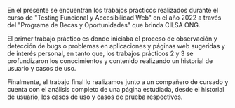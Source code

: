 En el presente se encuentran los trabajos prácticos realizados durante el curso de "Testing Funcional y Accesibilidad Web" en el año 2022 a
través del "Programa de Becas y Oportunidades" que brinda CILSA ONG.

El primer trabajo práctico es donde iniciaba el proceso de observación y detección de bugs o problemas en aplicaciones y páginas web sugeridas
y de interés personal, en tanto que, los trabajos prácticos 2 y 3 se profundizaron los conocimientos y contenido realizando un historial de
usuario y casos de uso.

Finalmente, el trabajo final lo realizamos junto a un compañero de cursado y cuenta con el análisis completo de una página estudiada, desde el
historial de usuario, los casos de uso y casos de prueba respectivos.
